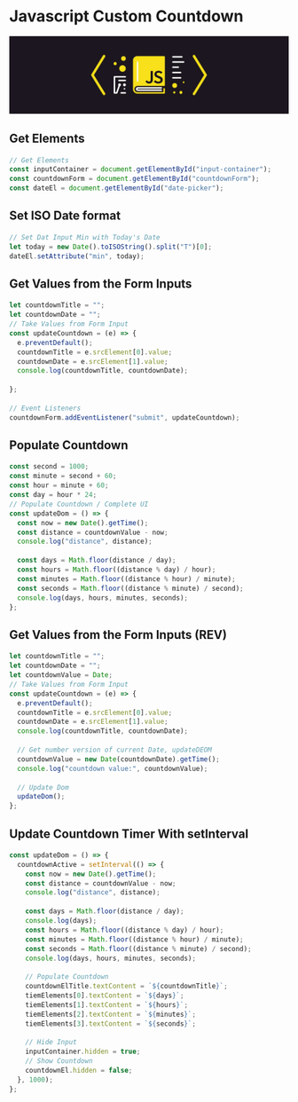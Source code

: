 # Javascript Custom Countdown
![alt text][javascript]

[javascript]: https://github.com/yourwpmadesimple/javascript-navigation-animation/blob/master/javascript_banner.jpg "Javascript Banner"

## Get Elements
```javascript
// Get Elements
const inputContainer = document.getElementById("input-container");
const countdownForm = document.getElementById("countdownForm");
const dateEl = document.getElementById("date-picker");
```

## Set ISO Date format 
```javascript
// Set Dat Input Min with Today's Date
let today = new Date().toISOString().split("T")[0];
dateEl.setAttribute("min", today);
```

## Get Values from the Form Inputs
```javascript
let countdownTitle = "";
let countdownDate = "";
// Take Values from Form Input
const updateCountdown = (e) => {
  e.preventDefault();
  countdownTitle = e.srcElement[0].value;
  countdownDate = e.srcElement[1].value;
  console.log(countdownTitle, countdownDate);
  
};

// Event Listeners
countdownForm.addEventListener("submit", updateCountdown);
```

## Populate Countdown
```javascript
const second = 1000;
const minute = second + 60;
const hour = minute + 60;
const day = hour * 24;
// Populate Countdown / Complete UI
const updateDom = () => {
  const now = new Date().getTime();
  const distance = countdownValue - now;
  console.log("distance", distance);

  const days = Math.floor(distance / day);
  const hours = Math.floor((distance % day) / hour);
  const minutes = Math.floor((distance % hour) / minute);
  const seconds = Math.floor((distance % minute) / second);
  console.log(days, hours, minutes, seconds);
};
```


## Get Values from the Form Inputs (REV)
```javascript
let countdownTitle = "";
let countdownDate = "";
let countdownValue = Date;
// Take Values from Form Input
const updateCountdown = (e) => {
  e.preventDefault();
  countdownTitle = e.srcElement[0].value;
  countdownDate = e.srcElement[1].value;
  console.log(countdownTitle, countdownDate);

  // Get number version of current Date, updateDEOM
  countdownValue = new Date(countdownDate).getTime();
  console.log("countdown value:", countdownValue);

  // Update Dom
  updateDom();
};
```

## Update Countdown Timer With setInterval
```javascript
const updateDom = () => {
  countdownActive = setInterval(() => {
    const now = new Date().getTime();
    const distance = countdownValue - now;
    console.log("distance", distance);

    const days = Math.floor(distance / day);
    console.log(days);
    const hours = Math.floor((distance % day) / hour);
    const minutes = Math.floor((distance % hour) / minute);
    const seconds = Math.floor((distance % minute) / second);
    console.log(days, hours, minutes, seconds);

    // Populate Countdown
    countdownElTitle.textContent = `${countdownTitle}`;
    tiemElements[0].textContent = `${days}`;
    tiemElements[1].textContent = `${hours}`;
    tiemElements[2].textContent = `${minutes}`;
    tiemElements[3].textContent = `${seconds}`;

    // Hide Input
    inputContainer.hidden = true;
    // Show Countdown
    countdownEl.hidden = false;
  }, 1000);
};
```